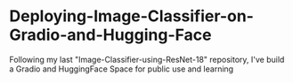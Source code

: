 # Deploying-Image-Classifier-on-Gradio-and-Hugging-Face
Following my last "Image-Classifier-using-ResNet-18" repository, I've build a Gradio and HuggingFace Space for public use and learning
